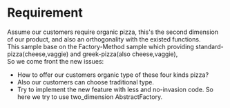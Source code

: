 Requirement
===========

Assume our customers require organic pizza, this's the second dimension of our product, and also an orthogonality with the existed functions.  
This sample base on the Factory-Method sample which providing standard-pizza(cheese,vaggie) and greek-pizza(also cheese,vaggie),  
So we come front the new issues:
* How to offer our customers organic type of these four kinds pizza?
* Also our customers can choose traditional type.
* Try to implement the new feature with less and no-invasion code.
So here we try to use two_dimension AbstractFactory.
